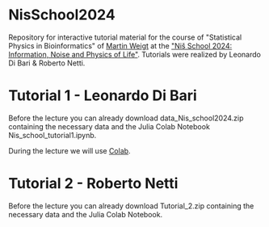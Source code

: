 # NisSchool2024
Repository for interactive tutorial material for the course of "Statistical Physics in Bioinformatics" of [Martin Weigt](https://sites.google.com/site/martinweigt/home?authuser=0) at the ["Niš School 2024: Information, Noise and Physics of Life"](https://indico.ictp.it/event/10484).  Tutorials were realized by Leonardo Di Bari &amp; Roberto Netti.

# Tutorial 1 - Leonardo Di Bari

Before the lecture you can already download data_Nis_school2024.zip containing the necessary data and the Julia Colab Notebook Nis_school_tutorial1.ipynb.

During the lecture we will use [Colab](https://colab.research.google.com/).


# Tutorial 2 - Roberto Netti
Before the lecture you can already download Tutorial_2.zip containing the necessary data and the Julia Colab Notebook.

